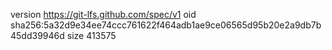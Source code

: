 version https://git-lfs.github.com/spec/v1
oid sha256:5a32d9e34ee74ccc761622f464adb1ae9ce06565d95b20e2a9db7b45dd39946d
size 413575
